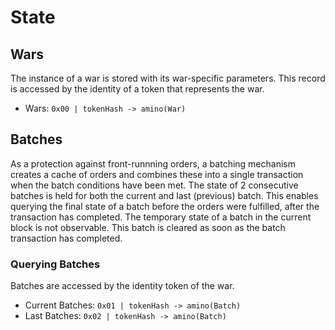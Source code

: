 # State

## Wars

The instance of a war is stored with its war-specific parameters. This record is accessed by the identity of a token that represents the war.

* Wars: `0x00 | tokenHash -> amino(War)`

## Batches

As a protection against front-runnning orders, a batching mechanism creates a cache of orders and combines these into a single transaction when the batch conditions have been met. The state of 2 consecutive batches is held for both the current and last \(previous\) batch. This enables querying the final state of a batch before the orders were fulfilled, after the transaction has completed. The temporary state of a batch in the current block is not observable. This batch is cleared as soon as the batch transaction has completed.

### Querying Batches

Batches are accessed by the identity token of the war.

* Current Batches: `0x01 | tokenHash -> amino(Batch)`
* Last Batches: `0x02 | tokenHash -> amino(Batch)`


